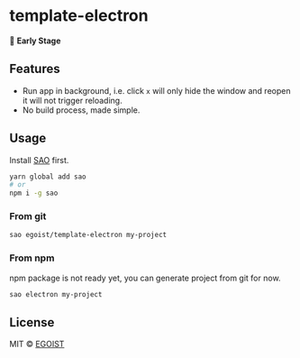 # template-electron

 🚧 **Early Stage**

## Features

- Run app in background, i.e. click `x` will only hide the window and reopen it will not trigger reloading.
- No build process, made simple.

## Usage

Install [SAO](https://github.com/egoist/sao) first.

```bash
yarn global add sao
# or
npm i -g sao
```

### From git

```bash
sao egoist/template-electron my-project
```

### From npm

npm package is not ready yet, you can generate project from git for now.

```bash
sao electron my-project
```

## License

MIT &copy; [EGOIST](https://github.com/egoist)
